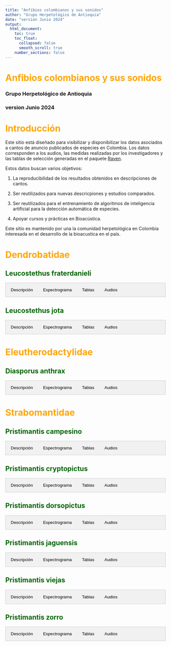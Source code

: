 ```yaml
---
title: "Anfibios colombianos y sus sonidos"
author: "Grupo Herpetológico de Antioquia"
date: "version Junio 2024"
output:
  html_document: 
    toc: true
    toc_float:
      collapsed: false
      smooth_scroll: true
    number_sections: false
---
```


<style>
h1 {
  color: orange;
}
h2 {
  color: darkgreen;
}
.tab {
  overflow: hidden;
  border: 1px solid #ccc;
  background-color: #f1f1f1;
}
.tab button {
  background-color: inherit;
  float: left;
  border: none;
  outline: none;
  cursor: pointer;
  padding: 14px 16px;
  transition: 0.3s;
}
.tab button:hover {
  background-color: #ddd;
}
.tab button.active {
  background-color: #ccc;
}
.tabcontent {
  display: none;
  padding: 6px 12px;
  border: 1px solid #ccc;
  border-top: none;
}
</style>

<script>
function openTab(evt, tabName) {
  var i, tabcontent, tablinks;
  tabcontent = document.getElementsByClassName("tabcontent");
  for (i = 0; i < tabcontent.length; i++) {
    tabcontent[i].style.display = "none";
  }
  tablinks = document.getElementsByClassName("tablinks");
  for (i = 0; i < tablinks.length; i++) {
    tablinks[i].className = tablinks[i].className.replace(" active", "");
  }
  document.getElementById(tabName).style.display = "block";
  evt.currentTarget.className += " active";
}
</script>


# Anfibios colombianos y sus sonidos
### Grupo Herpetológico de Antioquia
### version Junio 2024

# Introducción

Este sitio está diseñado para visibilizar y disponibilizar los datos asociados a cantos de anuncio publicados de especies en Colombia. Los datos corresponden a los audios, las medidas realizadas por los investigadores y las tablas de selección generadas en el paquete [Raven](https://store.birds.cornell.edu/collections/raven-sound-software).

Estos datos buscan varios objetivos:

1.  La reproducibilidad de los resultados obtenidos en descripciones de cantos.

2.  Ser reutilizados para nuevas descricpiones y estudios comparados.

3.  Ser reutilizados para el entrenamiento de algoritmos de inteligencia artificial para la detección automática de especies.

4.  Apoyar cursos y prácticas en Bioacústica.

Este sitio es mantenido por una la comunidad herpetológica en Colombia interesada en el desarrollo de la bioacustica en el país.

# Dendrobatidae

## Leucostethus fraterdanieli

<div class="tab">
  <button class="tablinks" onclick="openTab(event, 'DescripcionL')">Descripción</button>
  <button class="tablinks" onclick="openTab(event, 'EspectrogramaL')">Espectrograma</button>
  <button class="tablinks" onclick="openTab(event, 'TablasL')">Tablas</button>
  <button class="tablinks" onclick="openTab(event, 'AudiosL')">Audios</button>
</div>

<div id="DescripcionL" class="tabcontent">
  <h3>Descripción</h3>
  <img src="https://majose96.github.io/Anfibios-de-Colombia/images/Sin_titulo_1.png" alt="MHUAA 4567" style="width:10cm;">
  <p>Si utiliza los datos, cítese como:</p>
  <p><strong>Marín, C.M., C. Molina-Zuluaga, A. Restrepo, E.Cano & J.M. Daza.</strong> 2018. A new species of <i>Leucostethus</i> (Anura: Dendrobatidae) from the eastern versant of the Central Cordillera of Colombia with comments on the phylogenetic position of <i>Colostethus fraterdanieli</i>. <i>Zootaxa</i> 4461: 359--380. <a href="https://doi.org/10.11646/zootaxa.4461.3.3">https://doi.org/10.11646/zootaxa.4461.3.3</a>.</p>
</div>

<div id="EspectrogramaL" class="tabcontent">
  <h3>Espectrograma</h3>
  <p>Contenido</p>
</div>

<div id="TablasL" class="tabcontent">
  <h3>Tablas</h3>
  <p>Tabla de medidas</p>
  <p>Tabla de seleccion (Raven)</p>
</div>

<div id="AudiosL" class="tabcontent">
  <h3>Audios</h3>
  <p>audio1.wav</p>
  <p>audio1.wav</p>
  <p>audio1.wav</p>
  <p>audio1.wav</p>
</div>

## Leucostethus jota

<div class="tab">
  <button class="tablinks" onclick="openTab(event, 'DescripcionJ')">Descripción</button>
  <button class="tablinks" onclick="openTab(event, 'EspectrogramaJ')">Espectrograma</button>
  <button class="tablinks" onclick="openTab(event, 'TablasJ')">Tablas</button>
  <button class="tablinks" onclick="openTab(event, 'AudiosJ')">Audios</button>
</div>

<div id="DescripcionJ" class="tabcontent">
  <h3>Descripción</h3>
  <p>Aqui iria</p>
  <p>una foto,</p>
  <p>quiza un mapa</p>
  <p>y la citación de la publicación</p>
</div>

<div id="EspectrogramaJ" class="tabcontent">
  <h3>Espectrograma</h3>
  <p>Contenido</p>
</div>

<div id="TablasJ" class="tabcontent">
  <h3>Tablas</h3>
  <p>Tabla de medidas</p>
  <p>Tabla de seleccion (Raven)</p>
</div>

<div id="AudiosJ" class="tabcontent">
  <h3>Audios</h3>
  <p>audio1.wav</p>
  <p>audio1.wav</p>
  <p>audio1.wav</p>
  <p>audio1.wav</p>
</div>

# Eleutherodactylidae

## Diasporus anthrax

<div class="tab">
  <button class="tablinks" onclick="openTab(event, 'DescripcionD')">Descripción</button>
  <button class="tablinks" onclick="openTab(event, 'EspectrogramaD')">Espectrograma</button>
  <button class="tablinks" onclick="openTab(event, 'TablasD')">Tablas</button>
  <button class="tablinks" onclick="openTab(event, 'AudiosD')">Audios</button>
</div>

<div id="DescripcionD" class="tabcontent">
  <h3>Descripción</h3>
  <p>Aqui iria</p>
  <p>una foto,</p>
  <p>quiza un mapa</p>
  <p>y la citación de la publicación</p>
</div>

<div id="EspectrogramaD" class="tabcontent">
  <h3>Espectrograma</h3>
  <p>Contenido</p>
</div>

<div id="TablasD" class="tabcontent">
  <h3>Tablas</h3>
  <p>Tabla de medidas</p>
  <p>Tabla de seleccion (Raven)</p>
</div>

<div id="AudiosD" class="tabcontent">
  <h3>Audios</h3>
  <p>audio1.wav</p>
  <p>audio1.wav</p>
  <p>audio1.wav</p>
  <p>audio1.wav</p>
</div>

# Strabomantidae

## Pristimantis campesino

<div class="tab">
  <button class="tablinks" onclick="openTab(event, 'DescripcionC')">Descripción</button>
  <button class="tablinks" onclick="openTab(event, 'EspectrogramaC')">Espectrograma</button>
  <button class="tablinks" onclick="openTab(event, 'TablasC')">Tablas</button>
  <button class="tablinks" onclick="openTab(event, 'AudiosC')">Audios</button>
</div>

<div id="DescripcionC" class="tabcontent">
  <h3>Descripción</h3>
  <p>Aqui iria</p>
  <p>una foto,</p>
  <p>quiza un mapa</p>
  <p>y la citación de la publicación</p>
</div>

<div id="EspectrogramaC" class="tabcontent">
  <h3>Espectrograma</h3>
  <p>Contenido</p>
</div>

<div id="TablasC" class="tabcontent">
  <h3>Tablas</h3>
  <p>Tabla de medidas</p>
  <p>Tabla de seleccion (Raven)</p>
</div>

<div id="AudiosC" class="tabcontent">
  <h3>Audios</h3>
  <p>audio1.wav</p>
  <p>audio1.wav</p>
  <p>audio1.wav</p>
  <p>audio1.wav</p>
</div>

## Pristimantis cryptopictus

<div class="tab">
  <button class="tablinks" onclick="openTab(event, 'DescripcionP1')">Descripción</button>
  <button class="tablinks" onclick="openTab(event, 'EspectrogramaP1')">Espectrograma</button>
  <button class="tablinks" onclick="openTab(event, 'TablasP1')">Tablas</button>
  <button class="tablinks" onclick="openTab(event, 'AudiosP1')">Audios</button>
</div>

<div id="DescripcionP1" class="tabcontent">
  <h3>Descripción</h3>
  <p>Aqui iria</p>
  <p>una foto,</p>
  <p>quiza un mapa</p>
  <p>y la citación de la publicación</p>
</div>

<div id="EspectrogramaP1" class="tabcontent">
  <h3>Espectrograma</h3>
  <p>Contenido</p>
</div>

<div id="TablasP1" class="tabcontent">
  <h3>Tablas</h3>
  <p>Tabla de medidas</p>
  <p>Tabla de seleccion (Raven)</p>
</div>

<div id="AudiosP1" class="tabcontent">
  <h3>Audios</h3>
  <p>audio1.wav</p>
  <p>audio1.wav</p>
  <p>audio1.wav</p>
  <p>audio1.wav</p>
</div>

## Pristimantis dorsopictus

<div class="tab">
  <button class="tablinks" onclick="openTab(event, 'DescripcionP2')">Descripción</button>
  <button class="tablinks" onclick="openTab(event, 'EspectrogramaP2')">Espectrograma</button>
  <button class="tablinks" onclick="openTab(event, 'TablasP2')">Tablas</button>
  <button class="tablinks" onclick="openTab(event, 'AudiosP2')">Audios</button>
</div>

<div id="DescripcionP2" class="tabcontent">
  <h3>Descripción</h3>
  <p>Aqui iria</p>
  <p>una foto,</p>
  <p>quiza un mapa</p>
  <p>y la citación de la publicación</p>
</div>

<div id="EspectrogramaP2" class="tabcontent">
  <h3>Espectrograma</h3>
  <p>Contenido</p>
</div>

<div id="TablasP2" class="tabcontent">
  <h3>Tablas</h3>
  <p>Tabla de medidas</p>
  <p>Tabla de seleccion (Raven)</p>
</div>

<div id="AudiosP2" class="tabcontent">
  <h3>Audios</h3>
  <p>audio1.wav</p>
  <p>audio1.wav</p>
  <p>audio1.wav</p>
  <p>audio1.wav</p>
</div>

## Pristimantis jaguensis

<div class="tab">
  <button class="tablinks" onclick="openTab(event, 'DescripcionP3')">Descripción</button>
  <button class="tablinks" onclick="openTab(event, 'EspectrogramaP3')">Espectrograma</button>
  <button class="tablinks" onclick="openTab(event, 'TablasP3')">Tablas</button>
  <button class="tablinks" onclick="openTab(event, 'AudiosP3')">Audios</button>
</div>

<div id="DescripcionP3" class="tabcontent">
  <h3>Descripción</h3>
  <p>Aqui iria</p>
  <p>una foto,</p>
  <p>quiza un mapa</p>
  <p>y la citación de la publicación</p>
</div>

<div id="EspectrogramaP3" class="tabcontent">
  <h3>Espectrograma</h3>
  <p>Contenido</p>
</div>

<div id="TablasP3" class="tabcontent">
  <h3>Tablas</h3>
  <p>Tabla de medidas</p>
  <p>Tabla de seleccion (Raven)</p>
</div>

<div id="AudiosP3" class="tabcontent">
  <h3>Audios</h3>
  <p>audio1.wav</p>
  <p>audio1.wav</p>
  <p>audio1.wav</p>
  <p>audio1.wav</p>
</div>

## Pristimantis viejas

<div class="tab">
  <button class="tablinks" onclick="openTab(event, 'DescripcionP4')">Descripción</button>
  <button class="tablinks" onclick="openTab(event, 'EspectrogramaP4')">Espectrograma</button>
  <button class="tablinks" onclick="openTab(event, 'TablasP4')">Tablas</button>
  <button class="tablinks" onclick="openTab(event, 'AudiosP4')">Audios</button>
</div>

<div id="DescripcionP4" class="tabcontent">
  <h3>Descripción</h3>
  <p>Aqui iria</p>
  <p>una foto,</p>
  <p>quiza un mapa</p>
  <p>y la citación de la publicación</p>
</div>

<div id="EspectrogramaP4" class="tabcontent">
  <h3>Espectrograma</h3>
  <p>Contenido</p>
</div>

<div id="TablasP4" class="tabcontent">
  <h3>Tablas</h3>
  <p>Tabla de medidas</p>
  <p>Tabla de seleccion (Raven)</p>
</div>

<div id="AudiosP4" class="tabcontent">
  <h3>Audios</h3>
  <p>audio1.wav</p>
  <p>audio1.wav</p>
  <p>audio1.wav</p>
  <p>audio1.wav</p>
</div>

## Pristimantis zorro

<div class="tab">
  <button class="tablinks" onclick="openTab(event, 'DescripcionP5')">Descripción</button>
  <button class="tablinks" onclick="openTab(event, 'EspectrogramaP5')">Espectrograma</button>
  <button class="tablinks" onclick="openTab(event, 'TablasP5')">Tablas</button>
  <button class="tablinks" onclick="openTab(event, 'AudiosP5')">Audios</button>
</div>

<div id="DescripcionP5" class="tabcontent">
  <h3>Descripción</h3>
  <p>Aqui iria</p>
  <p>una foto,</p>
  <p>quiza un mapa</p>
  <p>y la citación de la publicación</p>
</div>

<div id="EspectrogramaP5" class="tabcontent">
  <h3>Espectrograma</h3>
  <p>Contenido</p>
</div>

<div id="TablasP5" class="tabcontent">
  <h3>Tablas</h3>
  <p>Tabla de medidas</p>
  <p>Tabla de seleccion (Raven)</p>
</div>

<div id="AudiosP5" class="tabcontent">
  <h3>Audios</h3>
  <p>audio1.wav</p>
  <p>audio1.wav</p>
  <p>audio1.wav</p>
  <p>audio1.wav</p>
</div>
